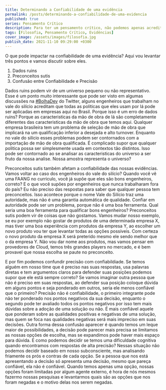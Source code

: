 ```yaml
---
title: Determinando a Confiabilidade de uma evidência
permalink: /posts/determinando-a-confiabilidade-de-uma-evidencia
published: true
series: Pensamento Crítico
description: Para ter um pensamento crítico, não podemos apenas acreditar nas evidências, precisamos criticar elas. Nem toda evidência é confiável. Vamos entender o porque?
tags: [Filosofia, Pensamento Crítico, Evidências]
cover_image: /assets/images/filosofia.jpg
publish_date: 2021-11-10 09:29:00 +0300
---
```


O que pode impactar na confiabilidade de uma evidência? Aqui vou levantar três pontos e vamos discutir sobre eles.

1. Dados ruins
2. Preconceitos sutis
3. Confusão entre Confiabilidade e Precisão

Dados ruins podem vir de um universo pequeno ou não representativo. Esse é um ponto muito 
interessante que pode ser visto em algumas discussões na [#BolhaDev](https://twitter.com/search?q=%23BolhaDev) 
do Twitter, alguns engenheiros que trabalham no vale do silício acreditam que todas as 
politicas que eles usam por lá pode ser aplicadas em empresas aqui no Brasil. Porque isso
é um erro de dados ruins? Porque as caracteristicas da mão de obra de lá são completamente
diferentes das caracteristicas da mão de obra que temos aqui. Qualquer empresa brasileira 
tem um problema de seleção de mão de obra que implicará na um qualificação inferior a 
desejada e alto turnover. Enquanto no vale do silício esses problemas podem ser contornados 
com a importação de mão de obra qualificada. É complicado supor que qualquer politica possa 
ser simplesmente usada em contextos tão distintos. Isso pode ser contornado ao se analisar
as caracteristicas do universo a ser fruto da nossa analise. Nossa amostra representa o 
universo?

Preconceitos sutis também afetam a confiabilidade das nossas evidências. Vamos voltar ao
caso dos engenheiros do vale do silício? Quando você vê uma FAANG no curriculo, você já 
supõe que eles são bons engenheiros, correto? E o que você supões por engenheiros que nunca
trabalharam fora do país? Eu não preciso das respostas para saber que qualquer pessoa tem 
preconceitos. Isso acontece porque o nome Vale do Silício traz uma autoridade, mas não é 
uma garantia automática de qualidade. Confiar em autoridade pode ser um problema, porque 
não é uma boa ferramenta. Qual seria uma boa ferramenta para qualificar bons engenheiros?
Preconceitos sutis podem vir de coisas que não gostamos. Vamos mudar nosso exemplo, se eu 
por exemplo não gostar de produtos de uma determinada empresa X, mas tiver uma boa experiência
com produtos da empresa Y, ao escolher um novo produto vou ter que levantar todas as opções 
possíveis. Com certeza o novo produto da empresa X será preterido mesmo ele sendo melhor que
o da empresa Y. Não vou dar nome aos produtos, mas vamos pensar em provedores de Cloud, temos 
três grandes players no mercado, e é bem provavel que nossa escolha se paute no preconceito.

E por fim podemos confundir precisão com confiabildiade. Se temos alguém em nosso time que é 
preciso nas suas respostas, usa palavras diretas e tem argumentos claros para defender 
suas posições podemos supor que ele está sempre correto? Se vamos imaginar outra pessoa que 
não é preciso em suas respostas, ao defender sua posição coloque dúvida em alguns pontos e
seja ponderado em outros, seria ele menos confiável que o primeiro? Precisão não é confiabilidade,
o primeiro integrante pode não ter ponderado nos pontos negativos da sua decisão, enquanto o
segundo pode ter avaliado todos os pontos negativos por isso tem mais dúvidas sobre a adoção
de uma solução ou não. É mais confiável aquele que ponderam sobre as qualidades positivas e
negativas de uma solução, mas quem se foca nas qualidades negativas será mais impreciso em suas
decisões. Outra forma dessa confusão aparecer é quando temos um leque maior de possibilidades, 
a decisão pode parecer mais precisa se limitamos as nossas opções de escolha, mas se expandimos
pode haver mais espaço para dúvida. E como podemos decidir se temos uma dificuldade cognitiva
quando encontramos com respostas de alta precisão? Nessas situação não podemos decidir baseado
em nosso subconsciente, mas analisando friamente os prós e contras de cada opção. Se a pessoa 
que nos está apresentando a decisão só apresenta uma decisão, mesmo que pareça confiável, ela 
não é confiável. Quando temos apenas uma opção, nossas opções foram limitadas por algum agente
externo, é hora de nós mesmos fazermo nossas pesquisas e levantarmos quais são as opções que 
nos foram negadas e o motivo delas nos serem negadas.